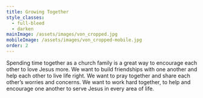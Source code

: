 ```yaml
---
title: Growing Together
style_classes:
  - full-bleed
  - darken
mainImage: /assets/images/von_cropped.jpg
mobileImage: /assets/images/von_cropped-mobile.jpg
order: 2
---
```

Spending time together as a church family is a great way to encourage each other to love Jesus more. We want to build friendships with one another and help each other to live life right. We want to pray together and share each other’s worries and concerns. We want to work hard together, to help and encourage one another to serve Jesus in every area of life.